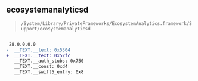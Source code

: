 ## ecosystemanalyticsd

> `/System/Library/PrivateFrameworks/EcosystemAnalytics.framework/Support/ecosystemanalyticsd`

```diff

 28.0.0.0.0
-  __TEXT.__text: 0x5304
+  __TEXT.__text: 0x52fc
   __TEXT.__auth_stubs: 0x750
   __TEXT.__const: 0xd4
   __TEXT.__swift5_entry: 0x8

```
